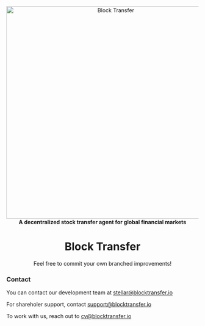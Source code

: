 <div align="center">
<a href="https://www.blocktransfer.io"><img alt="Block Transfer" src="https://www.blocktransfer.io/hosted/images/39/3e0a939c35424d9a5b392a10a08e28/BT_GH.png" width="558" /></a>
<br/>
<strong>A decentralized stock transfer agent for global financial markets</strong>

<h1>Block Transfer</h1>
Feel free to commit your own branched improvements!
</div>

<div align="left">
  <h3>Contact</h3>
  
  You can contact our development team at stellar@blocktransfer.io
  
  For shareholer support, contact support@blocktransfer.io
  
  To work with us, reach out to cv@blocktransfer.io
  
  
</div>
